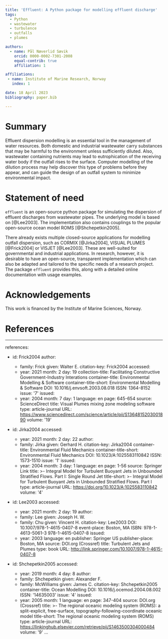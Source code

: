 ```yaml
---
title: 'Effluent: A Python package for modelling effluent discharge'
tags:
  - Python
  - wastewater
  - turbulence
  - outfalls
  - plumes

authors:
  - name: Pål Næverlid Sævik
    orcid: 0000-0002-7301-2008
    equal-contrib: true
    affiliation: 1

affiliations:
 - name: Institute of Marine Research, Norway
   index: 1

date: 18 April 2023
bibliography: paper.bib

---
```


# Summary

Effluent dispersion modelling is an essential tool in the management of water
resources. Both domestic and industrial wastewater carry substances that may
be harmful to the environment unless sufficiently diluted. Also, 
wastewater containing nutrients may lead to eutrophication of the receiving
water body if the outfall rises to the surface. Computer modelling of the
dilution process may help discover this type of problems before they appear,
and can guide the design of an outfall system to minimize environmental
impact.

# Statement of need

`effluent` is an open-source python package for simulating the dispersion of
effluent discharges from wastewater pipes. The underlying model is based on
[@Lee2003]. The implementation also contains couplings to the popular
open-source ocean model ROMS [@Shchepetkin2005].

There already exists multiple closed-source applications for modelling outfall
dispersion, such as CORMIX [@Jirka2004], VISUAL PLUMES [@Frick2004]
or VISJET [@Lee2003]. These are well-suited for governmental and industrial
applications. In research, however, it is desirable to have an open-source,
transparent implementation which can also be adapted and tailored to the
specific needs of a research project. The package `effluent` provides this,
along with a detailed online documentation with usage examples.

# Acknowledgements

This work is financed by the Institute of Marine Sciences, Norway.

# References

---
references:
- id: Frick2004
  author:
    - family: Frick
      given: Walter E.
  citation-key: Frick2004
  accessed:
    - year: 2021
      month: 2
      day: 19
  collection-title: Facilitating Constructive Government-Industry Interations
  container-title: Environmental Modelling & Software
  container-title-short: Environmental Modelling & Software
  DOI: 10.1016/j.envsoft.2003.08.018
  ISSN: 1364-8152
  issue: '7'
  issued:
    - year: 2004
      month: 7
      day: 1
  language: en
  page: 645-654
  source: ScienceDirect
  title: Visual Plumes mixing zone modeling software
  type: article-journal
  URL: https://www.sciencedirect.com/science/article/pii/S1364815203001890
  volume: '19'

- id: Jirka2004
  accessed:
    - year: 2021
      month: 2
      day: 22
  author:
    - family: Jirka
      given: Gerhard H.
  citation-key: Jirka2004
  container-title: Environmental Fluid Mechanics
  container-title-short: Environmental Fluid Mechanics
  DOI: 10.1023/A:1025583110842
  ISSN: 1573-1510
  issue: '1'
  issued:
    - year: 2004
      month: 3
      day: 1
  language: en
  page: 1-56
  source: Springer Link
  title: >-
    Integral Model for Turbulent Buoyant Jets in Unbounded Stratified Flows.
    Part I: Single Round Jet
  title-short: >-
    Integral Model for Turbulent Buoyant Jets in Unbounded Stratified Flows.
    Part I
  type: article-journal
  URL: https://doi.org/10.1023/A:1025583110842
  volume: '4'

- id: Lee2003
  accessed:
    - year: 2021
      month: 2
      day: 19
  author:
    - family: Lee
      given: Joseph H. W.
    - family: Chu
      given: Vincent H.
  citation-key: Lee2003
  DOI: 10.1007/978-1-4615-0407-8
  event-place: Boston, MA
  ISBN: 978-1-4613-5061-3 978-1-4615-0407-8
  issued:
    - year: 2003
  language: en
  publisher: Springer US
  publisher-place: Boston, MA
  source: DOI.org (Crossref)
  title: Turbulent Jets and Plumes
  type: book
  URL: http://link.springer.com/10.1007/978-1-4615-0407-8

- id: Shchepetkin2005
  accessed:
    - year: 2019
      month: 4
      day: 8
  author:
    - family: Shchepetkin
      given: Alexander F.
    - family: McWilliams
      given: James C.
  citation-key: Shchepetkin2005
  container-title: Ocean Modelling
  DOI: 10.1016/j.ocemod.2004.08.002
  ISSN: '14635003'
  issue: '4'
  issued:
    - year: 2005
      month: 1
  language: en
  page: 347-404
  source: DOI.org (Crossref)
  title: >-
    The regional oceanic modeling system (ROMS): a split-explicit, free-surface,
    topography-following-coordinate oceanic model
  title-short: The regional oceanic modeling system (ROMS)
  type: article-journal
  URL: https://linkinghub.elsevier.com/retrieve/pii/S1463500304000484
  volume: '9'
...

